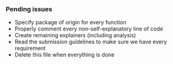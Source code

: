 ### Pending issues
- Specify package of origin for every function
- Properly comment every non-self-explanatory line of code
- Create remaining explainers (including analysis)
- Read the submission guidelines to make sure we have every requirement
- Delete this file when everything is done

